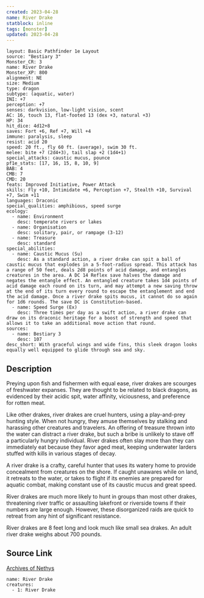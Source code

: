 ```yaml
---
created: 2023-04-28
name: River Drake
statblock: inline
tags: [monster]
updated: 2023-04-28
---
```

```statblock
layout: Basic Pathfinder 1e Layout
source: "Bestiary 3"
Monster_CR: 3
name: River Drake
Monster_XP: 800
alignment: NE
size: Medium
type: dragon
subtype: (aquatic, water)
INI: +7
perception: +7
senses: darkvision, low-light vision, scent
AC: 16, touch 13, flat-footed 13 (dex +3, natural +3)
HP: 34
hit_dice: 4d12+8
saves: Fort +6, Ref +7, Will +4
immune: paralysis, sleep
resist: acid 20
speed: 20 ft., fly 60 ft. (average), swim 30 ft.
melee: bite +7 (2d4+3), tail slap +2 (1d4+1)
special_attacks: caustic mucus, pounce
pf1e_stats: [17, 16, 15, 8, 10, 9]
BAB: 4
CMB: 7
CMD: 20
feats: Improved Initiative, Power Attack
skills: Fly +10, Intimidate +6, Perception +7, Stealth +10, Survival +7, Swim +11
languages: Draconic
special_qualities: amphibious, speed surge
ecology:
  - name: Environment
    desc: temperate rivers or lakes
  - name: Organisation
    desc: solitary, pair, or rampage (3-12)
  - name: Treasure
    desc: standard
special_abilities:
  - name: Caustic Mucus (Su)
    desc: As a standard action, a river drake can spit a ball of caustic mucus that explodes in a 5-foot-radius spread. This attack has a range of 50 feet, deals 2d8 points of acid damage, and entangles creatures in the area. A DC 14 Reflex save halves the damage and negates the entangle effect. An entangled creature takes 1d4 points of acid damage each round on its turn, and may attempt a new saving throw at the end of its turn every round to escape the entanglement and end the acid damage. Once a river drake spits mucus, it cannot do so again for 1d6 rounds. The save DC is Constitution-based.
  - name: Speed Surge (Ex)
    desc: Three times per day as a swift action, a river drake can draw on its draconic heritage for a boost of strength and speed that allows it to take an additional move action that round.
sources:
  - name: Bestiary 3
    desc: 107
desc_short: With graceful wings and wide fins, this sleek dragon looks equally well equipped to glide through sea and sky.
```
## Description
Preying upon fish and fishermen with equal ease, river drakes are scourges of freshwater expanses. They are thought to be related to black dragons, as evidenced by their acidic spit, water affinity, viciousness, and preference for rotten meat.

Like other drakes, river drakes are cruel hunters, using a play-and-prey hunting style. When not hungry, they amuse themselves by stalking and harassing other creatures and travelers. An offering of treasure thrown into the water can distract a river drake, but such a bribe is unlikely to stave off a particularly hungry individual. River drakes often slay more than they can immediately eat because they favor aged meat, keeping underwater larders stuffed with kills in various stages of decay.

A river drake is a crafty, careful hunter that uses its watery home to provide concealment from creatures on the shore. If caught unawares while on land, it retreats to the water, or takes to flight if its enemies are prepared for aquatic combat, making constant use of its caustic mucus and great speed.

River drakes are much more likely to hunt in groups than most other drakes, threatening river traffic or assaulting lakefront or riverside towns if their numbers are large enough. However, these disorganized raids are quick to retreat from any hint of significant resistance.

River drakes are 8 feet long and look much like small sea drakes. An adult river drake weighs about 700 pounds.
## Source Link
[Archives of Nethys](https://aonprd.com/MonsterDisplay.aspx?ItemName=River%20Drake)
```encounter-table
name: River Drake
creatures:
  - 1: River Drake
```
